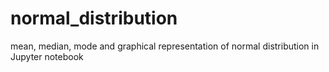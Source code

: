 # normal_distribution
mean, median, mode  and graphical representation of normal distribution in Jupyter notebook
